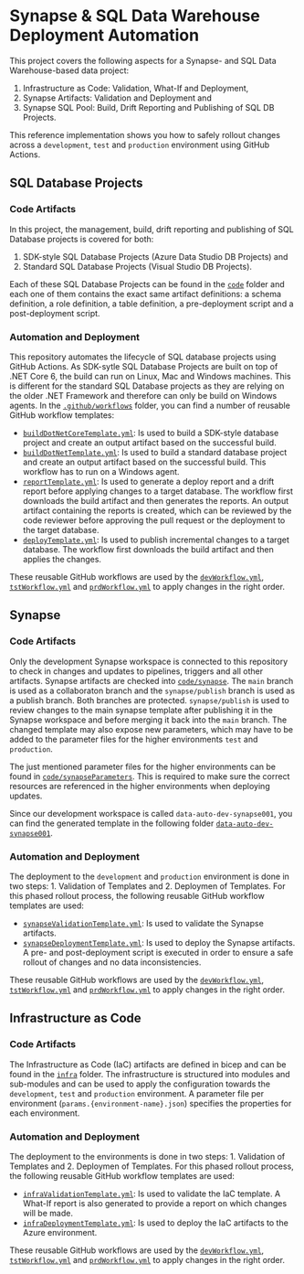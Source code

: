# Synapse & SQL Data Warehouse Deployment Automation

This project covers the following aspects for a Synapse- and SQL Data Warehouse-based data project:

1. Infrastructure as Code: Validation, What-If and Deployment,
2. Synapse Artifacts: Validation and Deployment and
3. Synapse SQL Pool: Build, Drift Reporting and Publishing of SQL DB Projects.

This reference implementation shows you how to safely rollout changes across a `development`, `test` and `production` environment using GitHub Actions.

## SQL Database Projects

### Code Artifacts

In this project, the management, build, drift reporting and publishing of SQL Database projects is covered for both:

1. SDK-style SQL Database Projects (Azure Data Studio DB Projects) and
2. Standard SQL Database Projects (Visual Studio DB Projects).

Each of these SQL Database Projects can be found in the [`code`](/code/) folder and each one of them contains the exact same artifact definitions: a schema definition, a role definition, a table definition, a pre-deployment script and a post-deployment script.

### Automation and Deployment

This repository automates the lifecycle of SQL database projects using GitHub Actions. As SDK-sytle SQL Database Projects are built on top of .NET Core 6, the build can run on Linux, Mac and Windows machines. This is different for the standard SQL Database projects as they are relying on the older .NET Framework and therefore can only be build on Windows agents. In the [`.github/workflows`](/.github/workflows/) folder, you can find a number of reusable GitHub workflow templates:

* [`buildDotNetCoreTemplate.yml`](/.github/workflows/buildDotNetCoreTemplate.yml): Is used to build a SDK-style database project and create an output artifact based on the successful build.
* [`buildDotNetTemplate.yml`](/.github/workflows/buildDotNetTemplate.yml): Is used to build a standard database project and create an output artifact based on the successful build. This workflow has to run on a Windows agent.
* [`reportTemplate.yml`](/.github/workflows/reportTemplate.yml): Is used to generate a deploy report and a drift report before applying changes to a target database. The workflow first downloads the build artifact and then generates the reports. An output artifact containing the reports is created, which can be reviewed by the code reviewer before approving the pull request or the deployment to the target database.
* [`deployTemplate.yml`](/.github/workflows/deployTemplate.yml): Is used to publish incremental changes to a target database. The workflow first downloads the build artifact and then applies the changes.

These reusable GitHub workflows are used by the [`devWorkflow.yml`](/.github/workflows/devWorkflow.yml), [`tstWorkflow.yml`](/.github/workflows/tstWorkflow.yml) and [`prdWorkflow.yml`](/.github/workflows/prdWorkflow.yml) to apply changes in the right order.

## Synapse

### Code Artifacts

Only the development Synapse workspace is connected to this repository to check in changes and updates to pipelines, triggers and all other artifacts. Synapse artifacts are checked into [`code/synapse`](/code/synapse). The `main` branch is used as a collaboraton branch and the `synapse/publish` branch is used as a publish branch. Both branches are protected. `synapse/publish` is used to review changes to the main synapse template after publishing it in the Synapse workspace and before merging it back into the `main` branch. The changed template may also expose new parameters, which may have to be added to the parameter files for the higher environments `test` and `production`.

The just mentioned parameter files for the higher environments can be found in [`code/synapseParameters`](/code/synapseParameters). This is required to make sure the correct resources are referenced in the higher environments when deploying updates.

Since our development workspace is called `data-auto-dev-synapse001`, you can find the generated template in the following folder [`data-auto-dev-synapse001`](/data-auto-dev-synapse001).

### Automation and Deployment

The deployment to the `development` and `production` environment is done in two steps: 1. Validation of Templates and 2. Deploymen of Templates. For this phased rollout process, the following reusable GitHub workflow templates are used:

* [`synapseValidationTemplate.yml`](/.github/workflows/synapseValidationTemplate.yml): Is used to validate the Synapse artifacts.
* [`synapseDeploymentTemplate.yml`](/.github/workflows/synapseDeploymentTemplate.yml): Is used to deploy the Synapse artifacts. A pre- and post-deployment script is executed in order to ensure a safe rollout of changes and no data inconsistencies.

These reusable GitHub workflows are used by the [`devWorkflow.yml`](/.github/workflows/devWorkflow.yml), [`tstWorkflow.yml`](/.github/workflows/tstWorkflow.yml) and [`prdWorkflow.yml`](/.github/workflows/prdWorkflow.yml) to apply changes in the right order.

## Infrastructure as Code

### Code Artifacts

The Infrastructure as Code (IaC) artifacts are defined in bicep and can be found in the [`infra`](/infra) folder. The infrastructure is structured into modules and sub-modules and can be used to apply the configuration towards the `development`, `test` and `production` environment. A parameter file per environment (`params.{environment-name}.json`) specifies the properties for each environment.

### Automation and Deployment

The deployment to the environments is done in two steps: 1. Validation of Templates and 2. Deploymen of Templates. For this phased rollout process, the following reusable GitHub workflow templates are used:

* [`infraValidationTemplate.yml`](/.github/workflows/infraValidationTemplate.yml): Is used to validate the IaC template. A What-If report is also generated to provide a report on which changes will be made.
* [`infraDeploymentTemplate.yml`](/.github/workflows/infraDeploymentTemplate.yml): Is used to deploy the IaC artifacts to the Azure environment.

These reusable GitHub workflows are used by the [`devWorkflow.yml`](/.github/workflows/devWorkflow.yml), [`tstWorkflow.yml`](/.github/workflows/tstWorkflow.yml) and [`prdWorkflow.yml`](/.github/workflows/prdWorkflow.yml) to apply changes in the right order.
